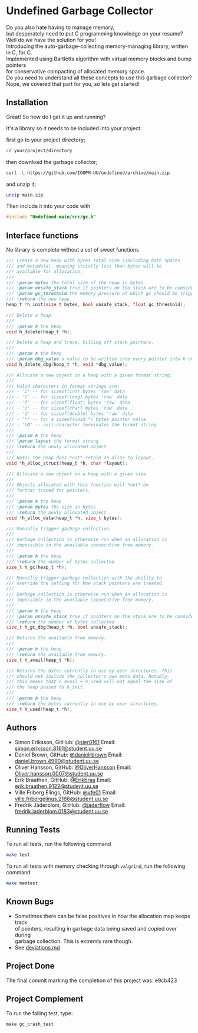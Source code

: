 # Undefined Garbage Collector
Do you also hate having to manage memory,\
but desperately need to put C programming knowledge on your resume?\
Well do we have the solution for you!\
Introducing the auto-garbage-collecting memory-managing library, written in C, for C.\
Implemented using Bartletts algorithm with virtual memory blocks and bump pointers\
for conservative compacting of allocated memory space.\
Do you need to understand all these concepts to use this garbage collector?\
Nope, we covered that part for you, so lets get started!

## Installation
Great! So how do I get it up and running?

It's a library so it needs to be included into your project.

first go to your project directory;
```bash
cd your/project/directory
```
then download the garbage collector;
```bash
curl -L https://github.com/IOOPM-UU/undefined/archive/main.zip
```
and unzip it;
```bash
unzip main.zip
```
Then include it into your code with
```c
#include "Undefined-main/src/gc.h"
```
## Interface functions
No library is complete without a set of sweet functions

```c
/// Create a new heap with bytes total size (including both spaces
/// and metadata), meaning strictly less than bytes will be
/// available for allocation.
///
/// \param bytes the total size of the heap in bytes
/// \param unsafe_stack true if pointers on the stack are to be considered unsafe pointers
/// \param gc_threshold the memory pressure at which gc should be triggered (1.0 = full memory)
/// \return the new heap
heap_t *h_init(size_t bytes, bool unsafe_stack, float gc_threshold);
```
```c
/// Delete a heap.
///
/// \param h the heap
void h_delete(heap_t *h);
```
```c
/// Delete a heap and trace, killing off stack pointers.
///
/// \param h the heap 
/// \param dbg_value a value to be written into every pointer into h on the stack
void h_delete_dbg(heap_t *h, void *dbg_value);
```
```c
/// Allocate a new object on a heap with a given format string.
///
/// Valid characters in format strings are:
/// - 'i' -- for sizeof(int) bytes 'raw' data
/// - 'l' -- for sizeof(long) bytes 'raw' data
/// - 'f' -- for sizeof(float) bytes 'raw' data
/// - 'c' -- for sizeof(char) bytes 'raw' data
/// - 'd' -- for sizeof(double) bytes 'raw' data
/// - '*' -- for a sizeof(void *) bytes pointer value
/// - '\0' -- null-character terminates the format string
///
/// \param h the heap
/// \param layout the format string
/// \return the newly allocated object
///
/// Note: the heap does *not* retain an alias to layout.
void *h_alloc_struct(heap_t *h, char *layout);
```
```c
/// Allocate a new object on a heap with a given size.
///
/// Objects allocated with this function will *not* be 
/// further traced for pointers. 
///
/// \param h the heap
/// \param bytes the size in bytes
/// \return the newly allocated object
void *h_alloc_data(heap_t *h, size_t bytes);
```
```c
/// Manually trigger garbage collection.
///
/// Garbage collection is otherwise run when an allocation is
/// impossible in the available consecutive free memory.
///
/// \param h the heap
/// \return the number of bytes collected
size_t h_gc(heap_t *h);
```
```c
/// Manually trigger garbage collection with the ability to 
/// override the setting for how stack pointers are treated. 
/// 
/// Garbage collection is otherwise run when an allocation is
/// impossible in the available consecutive free memory.
///
/// \param h the heap
/// \param unsafe_stack true if pointers on the stack are to be considered unsafe pointers
/// \return the number of bytes collected
size_t h_gc_dbg(heap_t *h, bool unsafe_stack);
```
```c
/// Returns the available free memory. 
///
/// \param h the heap
/// \return the available free memory. 
size_t h_avail(heap_t *h);
```
```c
/// Returns the bytes currently in use by user structures. This
/// should not include the collector's own meta data. Notably,
/// this means that h_avail + h_used will not equal the size of
/// the heap passed to h_init.
/// 
/// \param h the heap
/// \return the bytes currently in use by user structures. 
size_t h_used(heap_t *h);
```


## Authors
- Simon Eriksson, GitHub: [@sier8161](https://www.github.com/sier8161)
Email: simon.eriksson.8161@student.uu.se
- Daniel Brown, GitHub: [@danielrbrown](https://www.github.com/danielrbrown)
Email: daniel.brown.4990@student.uu.se
- Oliver Hansson, GitHub: [@OliverHansson](https://www.github.com/OliverHansson)
Email: Oliver.hansson.0007@student.uu.se
- Erik Braathen, GitHub: [@Erikbraa](https://www.github.com/Erikbraa)
Email: erik.braathen.9122@student.uu.se
- Ville Friberg Elings, GitHub: [@vfe01](https://www.github.com/vfe01)
Email: ville.fribergelings.2166@student.uu.se
- Fredrik Jäderblom, GitHub: [@jaderflow](https://www.github.com/jaderflow)
Email: fredrik.jaderblom.0183@student.uu.se

## Running Tests

To run all tests, run the following command

```bash
make test
```
To run all tests with memory checking through `valgrind`, run the following command

```bash
make memtest
```

## Known Bugs
- Sometimes there can be false positives in how the allocation map keeps track\
of pointers, resulting in garbage data being saved and copied over during\
garbage collection. This is extremly rare though.
- See [deviations.md](proj/deviations.md)

## Project Done

The final commit marking the completion of this project was: e9cb423
## Project Complement

To run the failing test, type:
```
make gc_crash_test
```